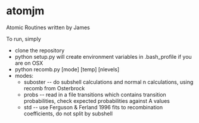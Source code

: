 atomjm
======

Atomic Routines written by James

To run, simply 

* clone the repository
* python setup.py will create environment variables in .bash_profile if you are on OSX
* python recomb.py [mode] [temp] [nlevels]
* modes:
	* suboster -- do subshell calculations and normal n calculations, using recomb from Osterbrock
	* probs -- read in a file transitions which contains transition probabilities, check expected probabilities against A values
	* std -- use Ferguson & Ferland 1996 fits to recombination coefficients, do not split by subshell
